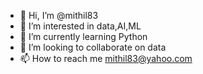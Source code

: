- 👋 Hi, I’m @mithil83
- 👀 I’m interested in data,AI,ML
- 🌱 I’m currently learning Python
- 💞️ I’m looking to collaborate on data
- 📫 How to reach me mithil83@yahoo.com

<!---
mithil83/mithil83 is a ✨ special ✨ repository because its `README.md` (this file) appears on your GitHub profile.
You can click the Preview link to take a look at your changes.
--->
